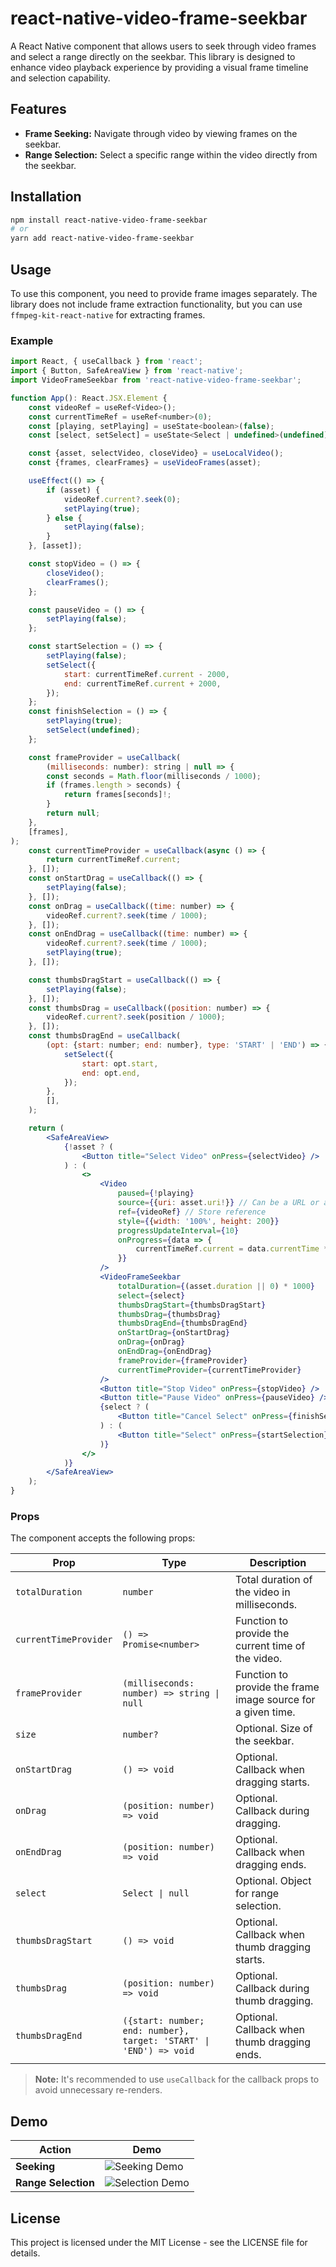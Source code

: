 # react-native-video-frame-seekbar

A React Native component that allows users to seek through video frames and select a range directly on the seekbar. This library is designed to enhance video playback experience by providing a visual frame timeline and selection capability.

## Features

- **Frame Seeking:** Navigate through video by viewing frames on the seekbar.
- **Range Selection:** Select a specific range within the video directly from the seekbar.

## Installation

```bash
npm install react-native-video-frame-seekbar
# or
yarn add react-native-video-frame-seekbar
```

## Usage

To use this component, you need to provide frame images separately. The library does not include frame extraction functionality, but you can use `ffmpeg-kit-react-native` for extracting frames.

### Example

```jsx
import React, { useCallback } from 'react';
import { Button, SafeAreaView } from 'react-native';
import VideoFrameSeekbar from 'react-native-video-frame-seekbar';

function App(): React.JSX.Element {
    const videoRef = useRef<Video>();
    const currentTimeRef = useRef<number>(0);
    const [playing, setPlaying] = useState<boolean>(false);
    const [select, setSelect] = useState<Select | undefined>(undefined);

    const {asset, selectVideo, closeVideo} = useLocalVideo();
    const {frames, clearFrames} = useVideoFrames(asset);

    useEffect(() => {
        if (asset) {
            videoRef.current?.seek(0);
            setPlaying(true);
        } else {
            setPlaying(false);
        }
    }, [asset]);

    const stopVideo = () => {
        closeVideo();
        clearFrames();
    };

    const pauseVideo = () => {
        setPlaying(false);
    };

    const startSelection = () => {
        setPlaying(false);
        setSelect({
            start: currentTimeRef.current - 2000,
            end: currentTimeRef.current + 2000,
        });
    };
    const finishSelection = () => {
        setPlaying(true);
        setSelect(undefined);
    };

    const frameProvider = useCallback(
        (milliseconds: number): string | null => {
        const seconds = Math.floor(milliseconds / 1000);
        if (frames.length > seconds) {
            return frames[seconds]!;
        }
        return null;
    },
    [frames],
);
    const currentTimeProvider = useCallback(async () => {
        return currentTimeRef.current;
    }, []);
    const onStartDrag = useCallback(() => {
        setPlaying(false);
    }, []);
    const onDrag = useCallback((time: number) => {
        videoRef.current?.seek(time / 1000);
    }, []);
    const onEndDrag = useCallback((time: number) => {
        videoRef.current?.seek(time / 1000);
        setPlaying(true);
    }, []);

    const thumbsDragStart = useCallback(() => {
        setPlaying(false);
    }, []);
    const thumbsDrag = useCallback((position: number) => {
        videoRef.current?.seek(position / 1000);
    }, []);
    const thumbsDragEnd = useCallback(
        (opt: {start: number; end: number}, type: 'START' | 'END') => {
            setSelect({
                start: opt.start,
                end: opt.end,
            });
        },
        [],
    );

    return (
        <SafeAreaView>
            {!asset ? (
                <Button title="Select Video" onPress={selectVideo} />
            ) : (
                <>
                    <Video
                        paused={!playing}
                        source={{uri: asset.uri!}} // Can be a URL or a local file.
                        ref={videoRef} // Store reference
                        style={{width: '100%', height: 200}}
                        progressUpdateInterval={10}
                        onProgress={data => {
                            currentTimeRef.current = data.currentTime * 1000;
                        }}
                    />
                    <VideoFrameSeekbar
                        totalDuration={(asset.duration || 0) * 1000}
                        select={select}
                        thumbsDragStart={thumbsDragStart}
                        thumbsDrag={thumbsDrag}
                        thumbsDragEnd={thumbsDragEnd}
                        onStartDrag={onStartDrag}
                        onDrag={onDrag}
                        onEndDrag={onEndDrag}
                        frameProvider={frameProvider}
                        currentTimeProvider={currentTimeProvider}
                    />
                    <Button title="Stop Video" onPress={stopVideo} />
                    <Button title="Pause Video" onPress={pauseVideo} />
                    {select ? (
                        <Button title="Cancel Select" onPress={finishSelection} />
                    ) : (
                        <Button title="Select" onPress={startSelection} />
                    )}
                </>
            )}
        </SafeAreaView>
    );
}
```

### Props

The component accepts the following props:

| Prop                | Type                          | Description                                   |
|---------------------|-------------------------------|-----------------------------------------------|
| `totalDuration`     | `number`                      | Total duration of the video in milliseconds.  |
| `currentTimeProvider` | `() => Promise<number>`      | Function to provide the current time of the video. |
| `frameProvider`     | `(milliseconds: number) => string \| null` | Function to provide the frame image source for a given time. |
| `size`              | `number?`                     | Optional. Size of the seekbar.                |
| `onStartDrag`       | `() => void`                  | Optional. Callback when dragging starts.      |
| `onDrag`            | `(position: number) => void`  | Optional. Callback during dragging.           |
| `onEndDrag`         | `(position: number) => void`  | Optional. Callback when dragging ends.        |
| `select`            | `Select \| null`              | Optional. Object for range selection.         |
| `thumbsDragStart`   | `() => void`                  | Optional. Callback when thumb dragging starts.|
| `thumbsDrag`        | `(position: number) => void`  | Optional. Callback during thumb dragging.     |
| `thumbsDragEnd`     | `({start: number; end: number}, target: 'START' \| 'END') => void` | Optional. Callback when thumb dragging ends.  |

> **Note:** It's recommended to use `useCallback` for the callback props to avoid unnecessary re-renders.

## Demo

| Action            | Demo                                    |
|-------------------|-----------------------------------------|
| **Seeking**       | ![Seeking Demo](docs/static/seek.gif)   |
| **Range Selection** | ![Selection Demo](docs/static/select.gif)              |

## License

This project is licensed under the MIT License - see the LICENSE file for details.

